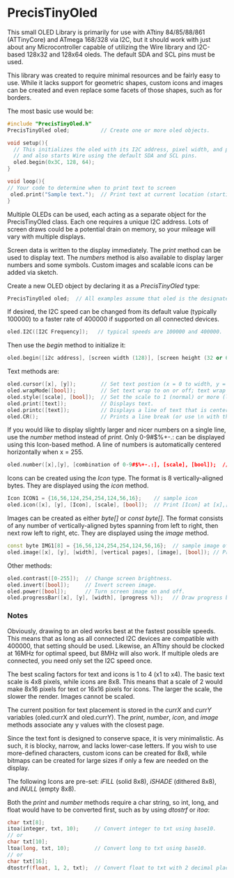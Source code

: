 # PrecisTinyOled
This small OLED Library is primarily for use with ATtiny 84/85/88/861 (ATTinyCore) and ATmega 168/328 via I2C, but it should work with just about any Microcontroller capable of utilizing the Wire library and I2C-based 128x32 and 128x64 oleds. The default SDA and SCL pins must be used.

This library was created to require minimal resources and be fairly easy to use. While it lacks support for geometric shapes, custom icons and images can be created and even replace some facets of those shapes, such as for borders.

The most basic use would be:
```cpp
#include "PrecisTinyOled.h"
PrecisTinyOled oled;          // Create one or more oled objects.

void setup(){
  // This initializes the oled with its I2C address, pixel width, and pixel height (32 or 64)
  // and also starts Wire using the default SDA and SCL pins.
  oled.begin(0x3C, 128, 64); 
}

void loop(){
// Your code to determine when to print text to screen
 oled.print("Sample text.");  // Print text at current location (starting at top left).
}
```

Multiple OLEDs can be used, each acting as a separate object for the PrecisTinyOled class. Each one requires a unique I2C address. Lots of screen draws could be a potential drain on memory, so your mileage will vary with multiple displays.

Screen data is written to the display immediately. The *print* method can be used to display text. The *numbers* method is also available to display larger numbers and some symbols. Custom images and scalable icons can be added via sketch.

Create a new OLED object by declaring it as a *PrecisTinyOled* type:
```cpp
PrecisTinyOled oled;  // All examples assume that oled is the designated display.
```
If desired, the I2C speed can be changed from its default value (typically 100000) to a faster rate of 400000 if supported on all connected devices.
```cpp
oled.I2C([I2C Frequency]);   // typical speeds are 100000 and 400000.
```
Then use the *begin* method to initialize it: 
```cpp
oled.begin([i2c address], [screen width (128)], [screen height (32 or 64)]);
```
Text methods are:
```cpp
oled.cursor([x], [y]);        // Set text postion (x = 0 to width, y = 0 to height).
oled.wrapMode([bool]);        // Set text wrap to on or off; text wrap may not work properly in all cases.
oled.style([scale], [bool]);  // Set the scale to 1 (normal) or more (larger) and whether to display or delete.
oled.print([text]);           // Displays text.
oled.printc([text]);          // Displays a line of text that is centered horizontally.
oled.CR();                    // Prints a line break (or use \n with the print method).
```
If you would like to display slightly larger and nicer numbers on a single line, use the *number* method instead of *print*. Only 0-9#$%+-.: can be displayed using this Icon-based method. A line of numbers is automatically centered horizontally when x = 255.
```cpp
oled.number([x],[y], [combination of 0-9#$%+-.:], [scale], [bool]);  // Print characters at [x],[y] at [scale] with [bool] to determine display/delete.
```
Icons can be created using the *Icon* type. The format is 8 vertically-aligned bytes. They are displayed using the *icon* method.
```cpp
Icon ICON1 = {16,56,124,254,254,124,56,16};    // sample icon
oled.icon([x], [y], [Icon], [scale], [bool]);  // Print [Icon] at [x],[y] at [scale] with [bool] to determine display/delete.
```
Images can be created as either *byte[]* or *const byte[]*. The format consists of any number of vertically-aligned bytes spanning from left to right, then next row left to right, etc. They are displayed using the *image* method.
```cpp
const byte IMG1[8] = {16,56,124,254,254,124,56,16};  // sample image of 8 pixels across by 8 (1 page) down
oled.image([x], [y], [width], [vertical pages], [image], [bool]); // Print [image] at [x],[y] spanning the [width] by pages down with [bool] to determine display/delete.
```
Other methods:
```cpp
oled.contrast([0-255]);  // Change screen brightness.
oled.invert([bool]);     // Invert screen image.
oled.power([bool]);      // Turn screen image on and off.
oled.progressBar([x], [y], [width], [progress %]);   // Draw progress bar starting at [x],[y] spanning the [width] using the [progress % (0-100)].
```
### Notes
Obviously, drawing to an oled works best at the fastest possible speeds. This means that as long as all connected I2C devices are compatible with 400000, that setting should be used. Likewise, an ATtiny should be clocked at 16MHz for optimal speed, but 8MHz will also work. If multiple oleds are connected, you need only set the I2C speed once.

The best scaling factors for text and icons is 1 to 4 (x1 to x4). The basic text scale is 4x8 pixels, while icons are 8x8. This means that a scale of 2 would make 8x16 pixels for text or 16x16 pixels for icons. The larger the scale, the slower the render. Images cannot be scaled.

The current position for text placement is stored in the *currX* and *currY* variables (oled.currX and oled.currY). The *print*, *number*, *icon*, and *image* methods associate any y values with the closest page.

Since the text font is designed to conserve space, it is very minimalistic. As such, it is blocky, narrow, and lacks lower-case letters. If you wish to use more-defined characters, custom icons can be created for 8x8, while bitmaps can be created for large sizes if only a few are needed on the display.

The following Icons are pre-set: *iFILL* (solid 8x8), *iSHADE* (dithered 8x8), and *iNULL* (empty 8x8).

Both the *print* and *number* methods require a char string, so int, long, and float would have to be converted first, such as by using *dtostrf* or *itoa*:
```cpp
char txt[8];
itoa(integer, txt, 10);     // Convert integer to txt using base10.
// or
char txt[10];
ltoa(long, txt, 10);        // Convert long to txt using base10.
// or
char txt[16];
dtostrf(float, 1, 2, txt);  // Convert float to txt with 2 decimal places.
```
